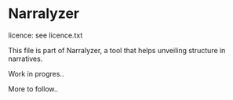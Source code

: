 # Narralyzer

licence: see licence.txt

This file is part of Narralyzer,
a tool that helps unveiling structure in narratives.

Work in progres..

More to follow..


